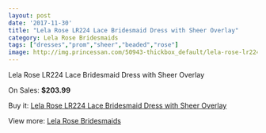 ```yaml
---
layout: post
date: '2017-11-30'
title: "Lela Rose LR224 Lace Bridesmaid Dress with Sheer Overlay"
category: Lela Rose Bridesmaids
tags: ["dresses","prom","sheer","beaded","rose"]
image: http://img.princessan.com/50943-thickbox_default/lela-rose-lr224-lace-bridesmaid-dress-with-sheer-overlay.jpg
---
```

Lela Rose LR224 Lace Bridesmaid Dress with Sheer Overlay

On Sales: **$203.99**
<a href="https://www.princessan.com/en/lela-rose-bridesmaids/23034-lela-rose-lr224-lace-bridesmaid-dress-with-sheer-overlay.html"><amp-img layout="responsive" width="600" height="600" src="//img.princessan.com/50943-thickbox_default/lela-rose-lr224-lace-bridesmaid-dress-with-sheer-overlay.jpg" alt="Lela Rose LR224 Lace Bridesmaid Dress with Sheer Overlay 0" /></a>

Buy it: [Lela Rose LR224 Lace Bridesmaid Dress with Sheer Overlay](https://www.princessan.com/en/lela-rose-bridesmaids/23034-lela-rose-lr224-lace-bridesmaid-dress-with-sheer-overlay.html "Lela Rose LR224 Lace Bridesmaid Dress with Sheer Overlay")

View more: [Lela Rose Bridesmaids](https://www.princessan.com/en/196-lela-rose-bridesmaids "Lela Rose Bridesmaids")